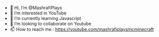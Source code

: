 - 👋 Hi, I’m @MashrafiPlays
- 👀 I’m interested in YouTube
- 🌱 I’m currently learning Javascript
- 💞️ I’m looking to collaborate on Youtube
- 📫 How to reach me : https://youtube.com/mashrafiplaysmcminecraft

<!---
MashrafiPlays/MashrafiPlays is a ✨ special ✨ repository because its `README.md` (this file) appears on your GitHub profile.
You can click the Preview link to take a look at your changes.
--->
